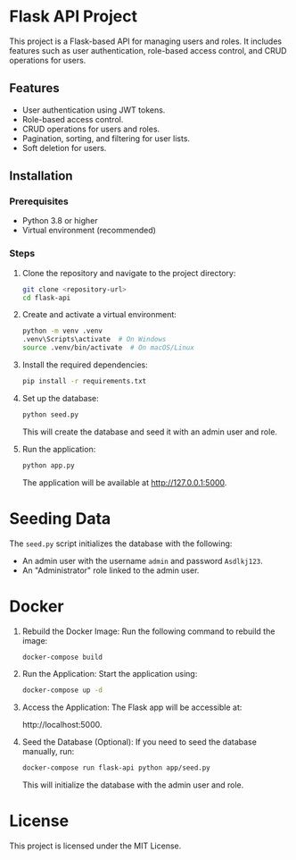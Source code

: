# Flask API Project

This project is a Flask-based API for managing users and roles. It includes features such as user authentication, role-based access control, and CRUD operations for users.

## Features

- User authentication using JWT tokens.
- Role-based access control.
- CRUD operations for users and roles.
- Pagination, sorting, and filtering for user lists.
- Soft deletion for users.

## Installation

### Prerequisites

- Python 3.8 or higher
- Virtual environment (recommended)

### Steps

1. Clone the repository and navigate to the project directory:

   ```bash
   git clone <repository-url>
   cd flask-api
   ```

2. Create and activate a virtual environment:

   ```bash
   python -m venv .venv
   .venv\Scripts\activate  # On Windows
   source .venv/bin/activate  # On macOS/Linux
   ```

3. Install the required dependencies:

   ```bash
   pip install -r requirements.txt
   ```

4. Set up the database:

   ```bash
   python seed.py
   ```
   This will create the database and seed it with an admin user and role.

5. Run the application:

   ```bash
   python app.py
   ```
   The application will be available at http://127.0.0.1:5000.

# Seeding Data
The `seed.py` script initializes the database with the following:

- An admin user with the username `admin` and password `Asdlkj123`.
- An "Administrator" role linked to the admin user.

# Docker

1. Rebuild the Docker Image: Run the following command to rebuild the image:

   ```bash
   docker-compose build
   ```

2. Run the Application: Start the application using:

   ```bash
   docker-compose up -d
   ```

3. Access the Application: The Flask app will be accessible at:
   
   http://localhost:5000.

4. Seed the Database (Optional): If you need to seed the database manually, run:

   ```bash
   docker-compose run flask-api python app/seed.py
   ```

   This will initialize the database with the admin user and role.

# License
This project is licensed under the MIT License.